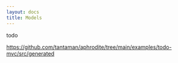 ```yaml
---
layout: docs
title: Models
---
```


todo

https://github.com/tantaman/aphrodite/tree/main/examples/todo-mvc/src/generated